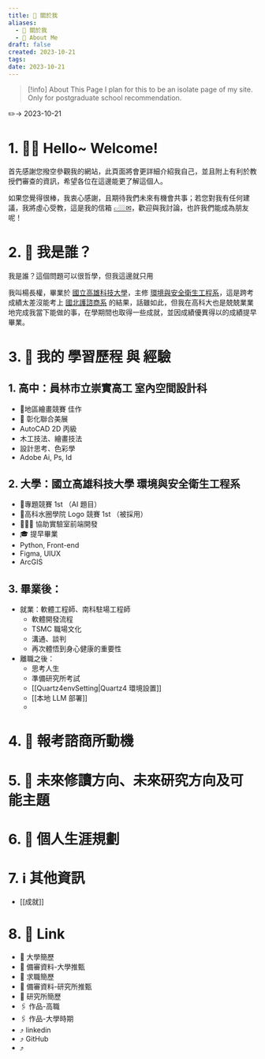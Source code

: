 ```yaml
---
title: 🍄 關於我
aliases:
  - 🍄 關於我
  - 🍄 About Me
draft: false
created: 2023-10-21
tags: 
date: 2023-10-21
---
```


> [!info] About This Page
> I plan for this to be an  isolate page of my site. Only for postgraduate school recommendation.

✏️→ 2023-10-21 

# 1. 👋🏼 Hello~ Welcome!

首先感謝您撥空參觀我的網站，此頁面將會更詳細介紹我自己，並且附上有利於教授們審查的資訊，希望各位在這邊能更了解這個人。

如果您覺得很棒，我衷心感謝，且期待我們未來有機會共事；若您對我有任何建議，我將虛心受教，這是我的信箱 <a href="mailto:C107107142+mySite@nkust.edu.tw, ss1041310413+mySite@gmail.com"><u>👉🏼✉︎</u></a>，歡迎與我討論，也許我們能成為朋友呢！

# 2. 🤔 我是誰？

我是誰？這個問題可以很哲學，但我這邊就只用

我叫楊長權，畢業於 [國立高雄科技大學]()，主修 [環境與安全衛生工程系]()，這是跨考成績太差沒能考上 [國北護諮商系]() 的結果，話雖如此，但我在高科大也是兢兢業業地完成我當下能做的事，在學期間也取得一些成就，並因成績優異得以的成績提早畢業。




# 3. 📜 我的 學習歷程 與 經驗

## 1. 高中：員林市立崇實高工 室內空間設計科
- 🏅地區繪畫競賽 佳作
- 🎨 彰化聯合美展
- AutoCAD 2D 丙級
- 木工技法、繪畫技法
- 設計思考、色彩學
- Adobe Ai, Ps, Id 
## 2. 大學：國立高雄科技大學 環境與安全衛生工程系
- 🏅專題競賽 1st （AI 題目）
- 🏅高科水圈學院 Logo 競賽 1st （被採用）
- 🧑🏼‍💻 協助實驗室前端開發
- 🎓 提早畢業
- Python, Front-end
- Figma, UIUX
- ArcGIS
## 3. 畢業後：
- 就業：軟體工程師、南科駐場工程師
	- 軟體開發流程
	- TSMC 職場文化
	- 溝通、談判
	- 再次體悟到身心健康的重要性
- 離職之後：
	- 思考人生
	- 準備研究所考試
	- [[Quartz4envSetting|Quartz4 環境設置]]
	- [[本地 LLM 部署]]
	- 
# 4. 🚂 報考諮商所動機



# 5. 🚩 未來修讀方向、未來研究方向及可能主題



# 6. 💼 個人生涯規劃



# 7. ℹ️ 其他資訊

- [[成就]]

# 8. 🔗 Link

- 📎 大學簡歷
- 📎 備審資料-大學推甄
- 📎 求職簡歷
- 📎 備審資料-研究所推甄
- 📎 研究所簡歷
- 🖇️ 作品-高職
- 🖇️ 作品-大學時期
- ⤴️ linkedin
- ⤴️ GitHub
- ⤴️ 
